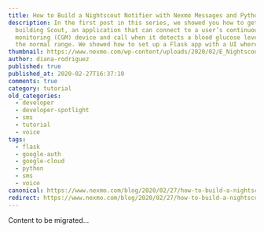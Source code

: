 ```yaml
---
title: How to Build a Nightscout Notifier with Nexmo Messages and Python – Part Two
description: In the first post in this series, we showed you how to get started
  building Scout, an application that can connect to a user’s continuous glucose
  monitoring (CGM) device and call when it detects a blood glucose level outside
  the normal range. We showed how to set up a Flask app with a UI where […]
thumbnail: https://www.nexmo.com/wp-content/uploads/2020/02/E_Nightscout-Notifier_Part2_1200x600.png
author: diana-rodriguez
published: true
published_at: 2020-02-27T16:37:10
comments: true
category: tutorial
old_categories:
  - developer
  - developer-spotlight
  - sms
  - tutorial
  - voice
tags:
  - flask
  - google-auth
  - google-cloud
  - python
  - sms
  - voice
canonical: https://www.nexmo.com/blog/2020/02/27/how-to-build-a-nightscout-notifier-with-nexmo-messages-and-python-part-two-dr
redirect: https://www.nexmo.com/blog/2020/02/27/how-to-build-a-nightscout-notifier-with-nexmo-messages-and-python-part-two-dr
---
```

Content to be migrated...